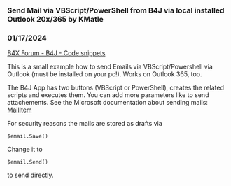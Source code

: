 ### Send Mail via VBScript/PowerShell from B4J via local installed Outlook 20x/365 by KMatle
### 01/17/2024
[B4X Forum - B4J - Code snippets](https://www.b4x.com/android/forum/threads/158697/)

This is a small example how to send Emails via VBScript/Powershell via Outlook (must be installed on your pc!). Works on Outlook 365, too.  
  
The B4J App has two buttons (VBScript or PowerShell), creates the related scripts and executes them. You can add more parameters like to send attachements. See the Microsoft documentation about sending mails: [MailItem](https://learn.microsoft.com/en-us/office/vba/api/outlook.mailitem)  
  
For security reasons the mails are stored as drafts via  
  

```B4X
$email.Save()
```

  
  
Change it to   
  

```B4X
$email.Send()
```

  
  
to send directly.